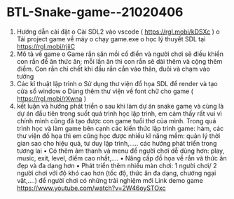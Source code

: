 # BTL-Snake-game--21020406
1.	Hướng dẫn cài đặt
  o	Cài SDL2 vào vscode ( https://rgl.mobi/kDSXc )
  o	Tải project game về máy
  o	chạy game.exe
  o	học lý thuyết SDL tại  https://rgl.mobi/rjiiC 
2.	Mô tả về game
  o	Game rắn săn mồi cổ điển và người chơi sẽ điều khiển con rắn để ăn thức ăn; mỗi lần ăn thì con rắn sẽ dài thêm và cộng thêm điểm. Con rắn chỉ chết khi đầu rắn cắn vào thân, đuôi và chạm vào tường
3.	Các kĩ thuật lập trình
  o	Sử dụng thư viện đồ họa SDL để render  và tạo cửa sổ window
  o	Dùng thêm thư viện về font chữ cho game ( https://rgl.mobi/rXwna )
4.	kết luận và hướng phát triển
  o	sau khi làm dự án snake game và cùng là dự án đầu tiên trong suốt quá trình học lập trình, em cảm thấy rất vui vì chính mình cũng đã tạo được con game tuổi thơ của mình. Trong quá trình học và làm game bên cạnh các kiến thức lập trình game: hàm, các thư viện đồ họa thì em cũng học được nhiều kĩ năng mềm: quản lý thời gian sao cho hiệu quả, tư duy lập trình,…..
  các hướng phát triển trong tương lai
  •	Có thêm âm thanh và menu để người chơi dễ dùng hơn: play, music, exit, level, điểm cao nhất,….
  •	Nâng cấp đồ họa về rắn và thức ăn đẹp và đa dạng hơn 
  •	 Phát triển thêm nhiều màn chơi: 1 người chơi/ 2 người chơi với độ khó cao hơn (tốc độ, thức ăn đa dạng, chướng ngại vật,….)  để người chơi có những trải nghiệm mới
  Link demo game https://www.youtube.com/watch?v=2W46oySTOxc 
